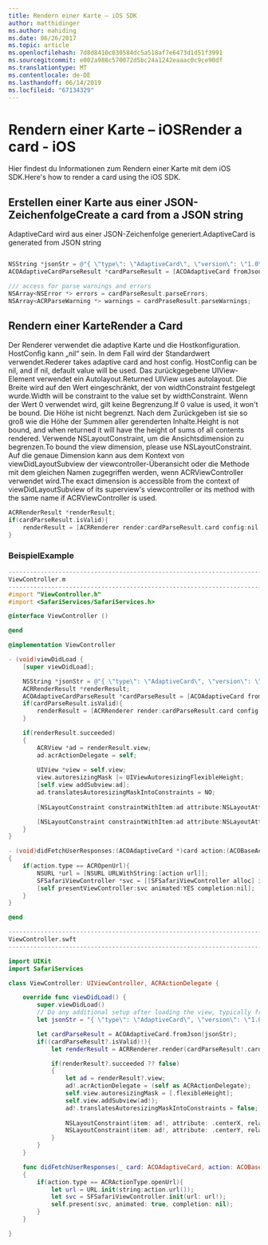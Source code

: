 ```yaml
---
title: Rendern einer Karte – iOS SDK
author: matthidinger
ms.author: mahiding
ms.date: 06/26/2017
ms.topic: article
ms.openlocfilehash: 7d8d8410c030584dc5a518af7e6473d1d51f3991
ms.sourcegitcommit: e002a988c570072d5bc24a1242eaaac0c9ce90df
ms.translationtype: MT
ms.contentlocale: de-DE
ms.lasthandoff: 06/14/2019
ms.locfileid: "67134329"
---
```

# <a name="render-a-card---ios"></a><span data-ttu-id="4aaca-102">Rendern einer Karte – iOS</span><span class="sxs-lookup"><span data-stu-id="4aaca-102">Render a card - iOS</span></span>

<span data-ttu-id="4aaca-103">Hier findest du Informationen zum Rendern einer Karte mit dem iOS SDK.</span><span class="sxs-lookup"><span data-stu-id="4aaca-103">Here's how to render a card using the iOS SDK.</span></span>

## <a name="create-a-card-from-a-json-string"></a><span data-ttu-id="4aaca-104">Erstellen einer Karte aus einer JSON-Zeichenfolge</span><span class="sxs-lookup"><span data-stu-id="4aaca-104">Create a card from a JSON string</span></span>

<span data-ttu-id="4aaca-105">AdaptiveCard wird aus einer JSON-Zeichenfolge generiert.</span><span class="sxs-lookup"><span data-stu-id="4aaca-105">AdaptiveCard is generated from JSON string</span></span>

```objective-c

NSString *jsonStr = @"{ \"type\": \"AdaptiveCard\", \"version\": \"1.0\", \"body\": [ { \"type\": \"Image\", \"url\": \"http://adaptivecards.io/content/adaptive-card-50.png\", \"horizontalAlignment\":\"center\" }, { \"type\": \"TextBlock\", \"horizontalAlignment\":\"center\", \"text\": \"Hello **Adaptive Cards!**\" } ], \"actions\": [ { \"type\": \"Action.OpenUrl\", \"title\": \"Learn more\", \"url\": \"http://adaptivecards.io\" }, { \"type\": \"Action.OpenUrl\", \"title\": \"GitHub\", \"url\": \"http://github.com/Microsoft/AdaptiveCards\" } ] }";
ACOAdaptiveCardParseResult *cardParseResult = [ACOAdaptiveCard fromJson:jsonStr];

/// access for parse warnings and errors
NSArray<NSError *> errors = cardParseResult.parseErrors;
NSArray<ACRParseWarning *> warnings = cardPraseResult.parseWarnings;
```

## <a name="render-a-card"></a><span data-ttu-id="4aaca-106">Rendern einer Karte</span><span class="sxs-lookup"><span data-stu-id="4aaca-106">Render a Card</span></span>

<span data-ttu-id="4aaca-107">Der Renderer verwendet die adaptive Karte und die Hostkonfiguration. HostConfig kann „nil“ sein. In dem Fall wird der Standardwert verwendet.</span><span class="sxs-lookup"><span data-stu-id="4aaca-107">Rederer takes adaptive card and host config. HostConfig can be nil, and if nil, default value will be used.</span></span>
<span data-ttu-id="4aaca-108">Das zurückgegebene UIView-Element verwendet ein Autolayout.</span><span class="sxs-lookup"><span data-stu-id="4aaca-108">Returned UIView uses autolayout.</span></span> <span data-ttu-id="4aaca-109">Die Breite wird auf den Wert eingeschränkt, der von widthConstraint festgelegt wurde.</span><span class="sxs-lookup"><span data-stu-id="4aaca-109">Width will be constraint to the value set by widthConstraint.</span></span> <span data-ttu-id="4aaca-110">Wenn der Wert 0 verwendet wird, gilt keine Begrenzung.</span><span class="sxs-lookup"><span data-stu-id="4aaca-110">If 0 value is used, it won't be bound.</span></span>
<span data-ttu-id="4aaca-111">Die Höhe ist nicht begrenzt. Nach dem Zurückgeben ist sie so groß wie die Höhe der Summen aller gerenderten Inhalte.</span><span class="sxs-lookup"><span data-stu-id="4aaca-111">Height is not bound, and when returned it will have the height of sums of all contents rendered.</span></span> <span data-ttu-id="4aaca-112">Verwende NSLayoutConstraint, um die Ansichtsdimension zu begrenzen.</span><span class="sxs-lookup"><span data-stu-id="4aaca-112">To bound the view dimension, please use NSLayoutConstraint.</span></span> <span data-ttu-id="4aaca-113">Auf die genaue Dimension kann aus dem Kontext von viewDidLayoutSubview der viewcontroller-Überansicht oder die Methode mit dem gleichen Namen zugegriffen werden, wenn ACRViewController verwendet wird.</span><span class="sxs-lookup"><span data-stu-id="4aaca-113">The exact dimension is accessible from the context of viewDidLayoutSubview of its superview's viewcontroller or its method with the same name if ACRViewController is used.</span></span>

```objective-c
ACRRenderResult *renderResult;
if(cardParseResult.isValid){
    renderResult = [ACRRenderer render:cardParseResult.card config:nil widthConstraint:335];
}
``` 
### <a name="example"></a><span data-ttu-id="4aaca-114">Beispiel</span><span class="sxs-lookup"><span data-stu-id="4aaca-114">Example</span></span>

```objective-c
--------------------------------------------------------------------------------
ViewController.m
--------------------------------------------------------------------------------
#import "ViewController.h"
#import <SafariServices/SafariServices.h>

@interface ViewController ()

@end

@implementation ViewController

- (void)viewDidLoad {
    [super viewDidLoad];

    NSString *jsonStr = @"{ \"type\": \"AdaptiveCard\", \"version\": \"1.0\", \"body\": [ { \"type\": \"Image\", \"url\": \"http://adaptivecards.io/content/adaptive-card-50.png\", \"horizontalAlignment\":\"center\" }, { \"type\": \"TextBlock\", \"horizontalAlignment\":\"center\", \"text\": \"Hello **Adaptive Cards!**\" } ], \"actions\": [ { \"type\": \"Action.OpenUrl\", \"title\": \"Learn more\", \"url\": \"http://adaptivecards.io\" }, { \"type\": \"Action.OpenUrl\", \"title\": \"GitHub\", \"url\": \"http://github.com/Microsoft/AdaptiveCards\" } ] }";
    ACRRenderResult *renderResult;
    ACOAdaptiveCardParseResult *cardParseResult = [ACOAdaptiveCard fromJson:jsonStr];
    if(cardParseResult.isValid){
        renderResult = [ACRRenderer render:cardParseResult.card config:nil widthConstraint:335];
    }

    if(renderResult.succeeded)
    {
        ACRView *ad = renderResult.view;
        ad.acrActionDelegate = self;
        
        UIView *view = self.view;
        view.autoresizingMask |= UIViewAutoresizingFlexibleHeight;
        [self.view addSubview:ad];
        ad.translatesAutoresizingMaskIntoConstraints = NO;
        
        [NSLayoutConstraint constraintWithItem:ad attribute:NSLayoutAttributeCenterX relatedBy:NSLayoutRelationEqual toItem:view attribute:NSLayoutAttributeCenterX multiplier:1.0 constant:0].active = YES;

        [NSLayoutConstraint constraintWithItem:ad attribute:NSLayoutAttributeCenterY relatedBy:NSLayoutRelationEqual toItem:view attribute:NSLayoutAttributeCenterY multiplier:1.0 constant:3].active = YES;
    }
}

- (void)didFetchUserResponses:(ACOAdaptiveCard *)card action:(ACOBaseActionElement *)action
{
    if(action.type == ACROpenUrl){
        NSURL *url = [NSURL URLWithString:[action url]];
        SFSafariViewController *svc = [[SFSafariViewController alloc] initWithURL:url];
        [self presentViewController:svc animated:YES completion:nil];
    }
}

@end

```

```swift
--------------------------------------------------------------------------------
ViewController.swft
--------------------------------------------------------------------------------

import UIKit
import SafariServices

class ViewController: UIViewController, ACRActionDelegate {

    override func viewDidLoad() {
        super.viewDidLoad()
        // Do any additional setup after loading the view, typically from a nib.
        let jsonStr = "{ \"type\": \"AdaptiveCard\", \"version\": \"1.0\", \"body\": [ { \"type\": \"Image\", \"url\": \"http://adaptivecards.io/content/adaptive-card-50.png\", \"horizontalAlignment\":\"center\" }, { \"type\": \"TextBlock\", \"horizontalAlignment\":\"center\", \"text\": \"Hello **Adaptive Cards!**\" } ], \"actions\": [ { \"type\": \"Action.OpenUrl\", \"title\": \"Learn more\", \"url\": \"http://adaptivecards.io\" }, { \"type\": \"Action.OpenUrl\", \"title\": \"GitHub\", \"url\": \"http://github.com/Microsoft/AdaptiveCards\" } ] }";

        let cardParseResult = ACOAdaptiveCard.fromJson(jsonStr);
        if((cardParseResult?.isValid)!){
            let renderResult = ACRRenderer.render(cardParseResult!.card, config: nil, widthConstraint: 335);

            if(renderResult?.succeeded ?? false)
            {
                let ad = renderResult?.view;
                ad!.acrActionDelegate = (self as ACRActionDelegate);
                self.view.autoresizingMask = [.flexibleHeight];
                self.view.addSubview(ad!);
                ad!.translatesAutoresizingMaskIntoConstraints = false;
    
                NSLayoutConstraint(item: ad!, attribute: .centerX, relatedBy: .equal, toItem: view, attribute: .centerX, multiplier: 1.0, constant: 0).isActive = true;
                NSLayoutConstraint(item: ad!, attribute: .centerY, relatedBy: .equal, toItem: view, attribute: .centerY, multiplier: 1.0, constant: 3).isActive = true;
            }
        }
    }

    func didFetchUserResponses(_ card: ACOAdaptiveCard, action: ACOBaseActionElement)
    {
        if(action.type == ACRActionType.openUrl){
            let url = URL.init(string:action.url());
            let svc = SFSafariViewController.init(url: url!);
            self.present(svc, animated: true, completion: nil);
        }
    }

}
```
